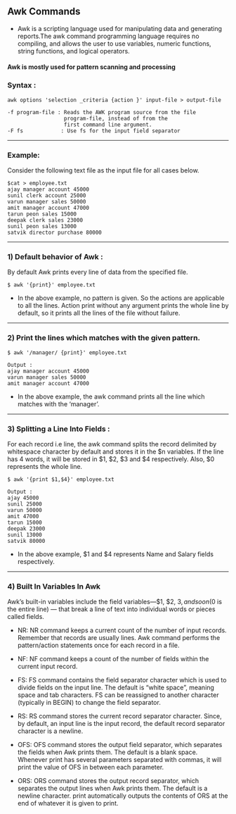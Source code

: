 ## Awk Commands 
* Awk is a scripting language used for manipulating data and generating reports.The awk command programming language requires no compiling, and allows the user to use variables, numeric functions, string functions, and logical operators.
#### Awk is mostly used for pattern scanning and processing
### Syntax :
```
awk options 'selection _criteria {action }' input-file > output-file
```
```
-f program-file : Reads the AWK program source from the file 
                  program-file, instead of from the 
                  first command line argument.
-F fs            : Use fs for the input field separator
```
------------------------------------------------------------------------------------------------
### Example:
Consider the following text file as the input file for all cases below.
```
$cat > employee.txt 
ajay manager account 45000
sunil clerk account 25000
varun manager sales 50000
amit manager account 47000
tarun peon sales 15000
deepak clerk sales 23000
sunil peon sales 13000
satvik director purchase 80000 
```
----------------------------------------------------------------------------------------------
### 1) Default behavior of Awk : 
By default Awk prints every line of data from the specified file.
```
$ awk '{print}' employee.txt
```
- In the above example, no pattern is given. So the actions are applicable to all the lines. Action print without any argument prints the whole line by default, so it prints all the lines of the file without failure.
--------------------------------------------------------------------------------------------------
### 2) Print the lines which matches with the given pattern.
```
$ awk '/manager/ {print}' employee.txt 

```
```
Output :
ajay manager account 45000
varun manager sales 50000
amit manager account 47000 
```
- In the above example, the awk command prints all the line which matches with the ‘manager’.
-----------------------------------------------------------------------------------------------
### 3)  Splitting a Line Into Fields :
For each record i.e line, the awk command splits the record delimited by whitespace character by default and stores it in the $n variables. If the line has 4 words, it will be stored in $1, $2, $3 and $4 respectively. Also, $0 represents the whole line.
```
$ awk '{print $1,$4}' employee.txt 
```
```
Output :
ajay 45000
sunil 25000
varun 50000
amit 47000
tarun 15000
deepak 23000
sunil 13000
satvik 80000 
```
- In the above example, $1 and $4 represents Name and Salary fields respectively.
---------------------------------------------------------------------------------------------
### 4) Built In Variables In Awk
Awk’s built-in variables include the field variables—$1, $2, $3, and so on ($0 is the entire line) — that break a line of text into individual words or pieces called fields.

- NR: NR command keeps a current count of the number of input records. Remember that records are usually lines. Awk command performs the pattern/action statements once for each record in a file.

- NF: NF command keeps a count of the number of fields within the current input record.

- FS: FS command contains the field separator character which is used to divide fields on the input line. The default is “white space”, meaning space and tab characters. FS can be reassigned to another character (typically in BEGIN) to change the field separator.

- RS: RS command stores the current record separator character. Since, by default, an input line is the input record, the default record separator character is a newline.

- OFS: OFS command stores the output field separator, which separates the fields when Awk prints them. The default is a blank space. Whenever print has several parameters separated with commas, it will print the value of OFS in between each parameter.

- ORS: ORS command stores the output record separator, which separates the output lines when Awk prints them. The default is a newline character. print automatically outputs the contents of ORS at the end of whatever it is given to print.

